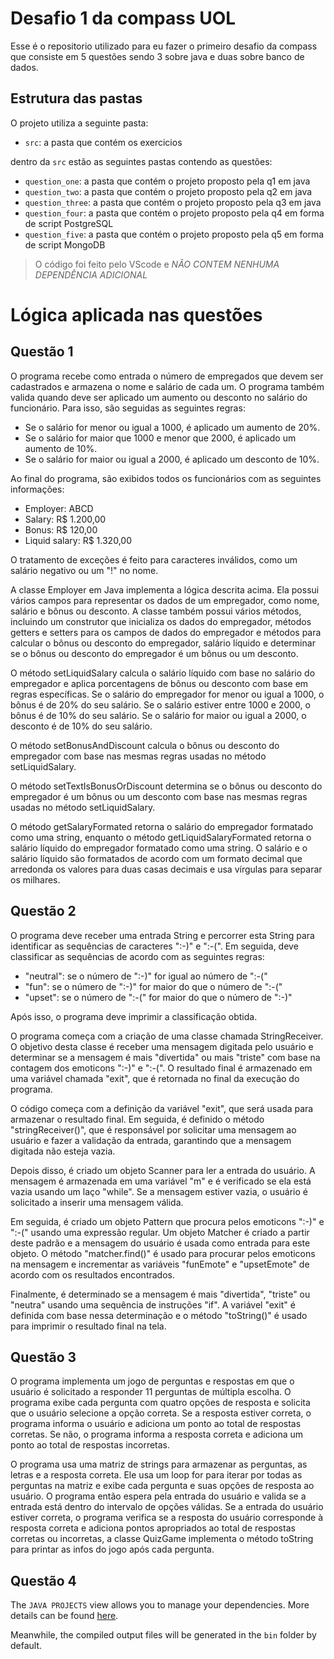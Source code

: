 # Desafio 1 da compass UOL

Esse é o repositorio utilizado para eu fazer o primeiro desafio da compass que consiste em 5 questões sendo 3 sobre java e duas sobre banco de dados.

## Estrutura das pastas

O projeto utiliza a seguinte pasta:

- `src`: a pasta que contém os exercicios

dentro da `src` estão as seguintes pastas contendo as questões:

- `question_one`: a pasta que contém o projeto proposto pela q1 em java
- `question_two`: a pasta que contém o projeto proposto pela q2 em java
- `question_three`: a pasta que contém o projeto proposto pela q3 em java
- `question_four`: a pasta que contém o projeto proposto pela q4 em forma de script PostgreSQL
- `question_five`: a pasta que contém o projeto proposto pela q5 em forma de script MongoDB

> O código foi feito pelo VScode e *NÃO CONTEM NENHUMA DEPENDÊNCIA ADICIONAL*

# Lógica aplicada nas questões

## Questão 1

O programa recebe como entrada o número de empregados que devem ser cadastrados e armazena o nome e salário de cada um. O programa também valida quando deve ser aplicado um aumento ou desconto no salário do funcionário. Para isso, são seguidas as seguintes regras:

- Se o salário for menor ou igual a 1000, é aplicado um aumento de 20%.
- Se o salário for maior que 1000 e menor que 2000, é aplicado um aumento de 10%.
- Se o salário for maior ou igual a 2000, é aplicado um desconto de 10%.

Ao final do programa, são exibidos todos os funcionários com as seguintes informações:

- Employer: ABCD
- Salary: R$ 1.200,00
- Bonus: R$ 120,00
- Liquid salary: R$ 1.320,00

O tratamento de exceções é feito para caracteres inválidos, como um salário negativo ou um "!" no nome.

A classe Employer em Java implementa a lógica descrita acima. Ela possui vários campos para representar os dados de um empregador, como nome, salário e bônus ou desconto. A classe também possui vários métodos, incluindo um construtor que inicializa os dados do empregador, métodos getters e setters para os campos de dados do empregador e métodos para calcular o bônus ou desconto do empregador, salário líquido e determinar se o bônus ou desconto do empregador é um bônus ou um desconto.

O método setLiquidSalary calcula o salário líquido com base no salário do empregador e aplica porcentagens de bônus ou desconto com base em regras específicas. Se o salário do empregador for menor ou igual a 1000, o bônus é de 20% do seu salário. Se o salário estiver entre 1000 e 2000, o bônus é de 10% do seu salário. Se o salário for maior ou igual a 2000, o desconto é de 10% do seu salário.

O método setBonusAndDiscount calcula o bônus ou desconto do empregador com base nas mesmas regras usadas no método setLiquidSalary.

O método setTextIsBonusOrDiscount determina se o bônus ou desconto do empregador é um bônus ou um desconto com base nas mesmas regras usadas no método setLiquidSalary.

O método getSalaryFormated retorna o salário do empregador formatado como uma string, enquanto o método getLiquidSalaryFormated retorna o salário líquido do empregador formatado como uma string. O salário e o salário líquido são formatados de acordo com um formato decimal que arredonda os valores para duas casas decimais e usa vírgulas para separar os milhares.

## Questão 2

O programa deve receber uma entrada String e percorrer esta String para identificar as sequências de caracteres ":-)" e ":-(". Em seguida, deve classificar as sequências de acordo com as seguintes regras:

- "neutral": se o número de ":-)" for igual ao número de ":-("
- "fun": se o número de ":-)" for maior do que o número de ":-("
- "upset": se o número de ":-(" for maior do que o número de ":-)"

Após isso, o programa deve imprimir a classificação obtida.

O programa começa com a criação de uma classe chamada StringReceiver. O objetivo desta classe é receber uma mensagem digitada pelo usuário e determinar se a mensagem é mais "divertida" ou mais "triste" com base na contagem dos emoticons ":-)" e ":-(". O resultado final é armazenado em uma variável chamada "exit", que é retornada no final da execução do programa.

O código começa com a definição da variável "exit", que será usada para armazenar o resultado final. Em seguida, é definido o método "stringReceiver()", que é responsável por solicitar uma mensagem ao usuário e fazer a validação da entrada, garantindo que a mensagem digitada não esteja vazia.

Depois disso, é criado um objeto Scanner para ler a entrada do usuário. A mensagem é armazenada em uma variável "m" e é verificado se ela está vazia usando um laço "while". Se a mensagem estiver vazia, o usuário é solicitado a inserir uma mensagem válida.

Em seguida, é criado um objeto Pattern que procura pelos emoticons ":-)" e ":-(" usando uma expressão regular. Um objeto Matcher é criado a partir deste padrão e a mensagem do usuário é usada como entrada para este objeto. O método "matcher.find()" é usado para procurar pelos emoticons na mensagem e incrementar as variáveis "funEmote" e "upsetEmote" de acordo com os resultados encontrados.

Finalmente, é determinado se a mensagem é mais "divertida", "triste" ou "neutra" usando uma sequência de instruções "if". A variável "exit" é definida com base nessa determinação e o método "toString()" é usado para imprimir o resultado final na tela.

## Questão 3

O programa implementa um jogo de perguntas e respostas em que o usuário é solicitado a responder 11 perguntas de múltipla escolha. O programa exibe cada pergunta com quatro opções de resposta e solicita que o usuário selecione a opção correta. Se a resposta estiver correta, o programa informa o usuário e adiciona um ponto ao total de respostas corretas. Se não, o programa informa a resposta correta e adiciona um ponto ao total de respostas incorretas.

O programa usa uma matriz de strings para armazenar as perguntas, as letras e a resposta correta. Ele usa um loop for para iterar por todas as perguntas na matriz e exibe cada pergunta e suas opções de resposta ao usuário. O programa então espera pela entrada do usuário e valida se a entrada está dentro do intervalo de opções válidas. Se a entrada do usuário estiver correta, o programa verifica se a resposta do usuário corresponde à resposta correta e adiciona pontos apropriados ao total de respostas corretas ou incorretas, a classe QuizGame implementa o método toString para printar as infos do jogo após cada pergunta.

## Questão 4
The `JAVA PROJECTS` view allows you to manage your dependencies. More details can be found [here](https://github.com/microsoft/vscode-java-dependency#manage-dependencies).

Meanwhile, the compiled output files will be generated in the `bin` folder by default.